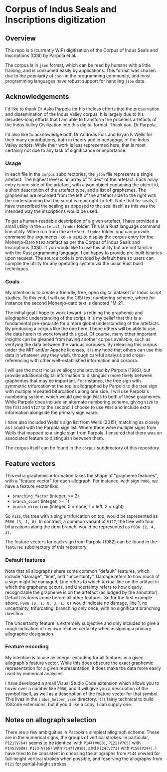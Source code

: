 # Corpus of Indus Seals and Inscriptions digitization

## Overview

This repo is a (currently WIP) digitization of the Corpus of Indus Seals and Inscriptions (CISI) by Parpola et al.

The corpus is in `json` format, which can be read by humans with a little training, and is consumed easily by applications. This format was chosen
due to the popularity of `json` in the programming community, and most programming languages have robust support for handling `json` data.

## Acknowledgements

I'd like to thank Dr Asko Parpola for his tireless efforts into the preservation and dissemination of the Indus Valley corpus. It is largely due
to his decades-long efforts that I am able to transform the priceless artefacts of the Indus Valley Civilization into this digital format.
Thank you, Dr Parpola.

I'd also like to acknowledge both Dr Andreas Fuls and Bryan K Wells for their many contributions, both in theory and in pedagogy, of the Indus
Valley scripts. While their work is less represented here, that is most certainly not due to any lack of significance or importance.

### Usage

In each file in the `corpus` subdirectories, the `json` file represents a single artefact. The highest level is an array of "sides" of the artefact.
Each array entry is one side of the artefact, with a json object containing the object id, a short description of the artefact type, and a list of graphemes.
The graphemes are recorded from the left of the artefact side to the right with the understanding that the script is read right-to-left. Note that
for seals, I have transcribed the sealing as opposed to the seal itself, as this was the intended way the inscriptions would be used.

To get a human-readable description of a given artefact, I have provided a small utility in the `artefact_finder` folder. This is a Rust language command
line utility. When run from the `artefact_finder` folder, you can provide command line arguments like `-a m102` to display the corpus entry for the
Mohenjo-Daro `M102` artefact as per the Corpus of Indus Seals and Inscriptions (CISI). If you would like to use this utility but are not familiar with
the Rust prgramming language, I am happy to provide pre-built binaries upon request. The source code is provided by default here so users can compile
the utility for any operating system via the usual Rust build techniques.

### Goals

My intention is to create a friendly, free, open digital dataset for Indus script studies. To this end, I will use the CISI text numbering scheme,
where for instance the second Mohenjo-daro text is denoted "M-2".

The initial goal I hope to work toward is refining the graphemic and allographic understanding of the script. It is my belief that this is a fundamental
pre-requisite for a more global understanding of the artefacts. By producing a corpus like the one here, I hope others will be able to use the
data herein to work toward this goal. Of course, many other important insights can be gleaned from having another corpus available, such as verifying
the data between the various corpuses. By releasing this corpus under the MIT and/or Apache licenses, it is my hope that others can use this data
in whatever way they wish, through careful analysis and cross-referencing with other well-established information and corpora.

I will use the most inclusive allographs provided by Parpola (1982), but provide additional digital information to distinguish more finely between
graphemes that may be important. For instance, the tree sign with symmetric trifurcation at the top is allographed by Parpolo to the tree sign
with multiple repeated bifurcations along one side. I will use Parpola's numbering system, which would give sign `P086` to both of these graphemes.
While Parpola does include an alternate numbering scheme, giving `V126` to the first and `V127` to the second, I choose to use `P086` and include
extra information alongside the primary sign value.

I have also included Wells's sign list from Wells (2015), matching as closely as I could with the Parpola sign list. Where there were multiple
signs from Wells that mapped to a single sign from Parpola, I ensured that there was an associated feature to distinguish between them.

The corpus itself can be found in the `corpus` subdirectory of this repository.

## Feature vectors

This extra graphemic information takes the shape of "grapheme features", with a "feature vector" for each allograph. For instance, with sign `P086`, we
have a feature vector like:

* `branching_factor` (integer, >= 2)
* `branch_count` (integer, >= 1)
* `branch_direction` (integer, 0 = none, 1 = left, 2 = right)

So `V126`, the tree with a single trifurcation on top, would be represented as `P086 (3, 1, 0)`. In contrast, a common variant of `V127`, the tree with
four bifurcations along the right branch, would be represented as `P086 (2, 4, 2)`.

The feature vectors for each sign from Parpola (1982) can be found in the `features` subdirectory of this repository.

### Default features

Note that all allographs share some common "default" features, which include "damage", "line", and "uncertainty". Damage refers to how much
of a sign might be damaged, Line refers to which textual line on the artifact in which the grapheme occurs, and Uncertainty refers to how clearly
recognizable the grapheme is on the artefact (as judged by the annotator). Default features come before all other features. So for the first example above, `P086 (0, 1, 0, 3, 1, 0)`
would indicate no damage, line 1, no uncertainty, trifurcating, branching only once, with no significant branching direction.

The Uncertainty feature is extremely subjective and only included to give a rough indication of my own relative certainty when assigning a primary
allographic designation.

### Feature encoding

My intention is to use an integer encoding for all features in a given allograph's feature vector. While this does obscure the exact graphemic
representation for a given representation, it does make the data more easily used by numerical analyses.

I have developed a small Visual Studio Code extension which allows you to hover over a number like `P086`, and it will give you a description of
the symbol itself, as well as a description of the feature vector for that symbol. This lives in the `indus_helper_vsce` directory. It is fairly
technical to build VSCode extensions, but if you'd like a copy, I can supply one.

## Notes on allograph selection

There are a few ambiguities in Parpola's simplest allograph scheme. These are in the numerical signs, the groups of vertical strokes. In particular,
`P121(V764)` seems to be identical with `P144(V008)`, `P122(V765)` with `P145(V009)`, `P123(V766)` with `P147(V010)`, and `P124(V771)` with `P150(V294)`.
I have tried to be consistent in choosing the allographs from `P144` onward for full-height vertical strokes when possible, and reserving the allographs
from `P121` for partial-height strokes.
